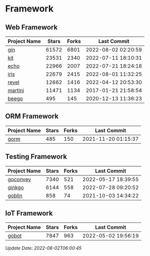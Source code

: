# Framework

## Web Framework
| Project Name | Stars | Forks | Last Commit |
| ------------ | ----- | ----- | ----------- |
| [gin](https://github.com/gin-gonic/gin) | 61572 | 6801 | 2022-08-02 02:20:59 |
| [kit](https://github.com/go-kit/kit) | 23531 | 2340 | 2022-07-11 18:10:31 |
| [echo](https://github.com/labstack/echo) | 22966 | 2007 | 2022-07-21 18:24:18 |
| [iris](https://github.com/kataras/iris) | 22679 | 2415 | 2022-08-01 11:32:25 |
| [revel](https://github.com/revel/revel) | 12662 | 1416 | 2022-04-12 20:53:30 |
| [martini](https://github.com/go-martini/martini) | 11471 | 1134 | 2017-01-21 21:58:54 |
| [beego](https://github.com/astaxie/beego) | 495 | 145 | 2020-12-13 11:36:23 |

## ORM Framework
| Project Name | Stars | Forks | Last Commit |
| ------------ | ----- | ----- | ----------- |
| [gorm](https://github.com/jinzhu/gorm) | 485 | 150 | 2021-11-20 01:15:37 |

## Testing Framework
| Project Name | Stars | Forks | Last Commit |
| ------------ | ----- | ----- | ----------- |
| [goconvey](https://github.com/smartystreets/goconvey) | 7340 | 521 | 2022-05-17 18:39:55 |
| [ginkgo](https://github.com/onsi/ginkgo) | 6144 | 558 | 2022-07-28 09:20:52 |
| [goblin](https://github.com/franela/goblin) | 858 | 74 | 2021-10-03 14:34:22 |

## IoT Framework
| Project Name | Stars | Forks | Last Commit |
| ------------ | ----- | ----- | ----------- |
| [gobot](https://github.com/hybridgroup/gobot) | 7847 | 963 | 2022-05-02 19:56:19 |

*Update Date: 2022-08-02T06:00:45*
